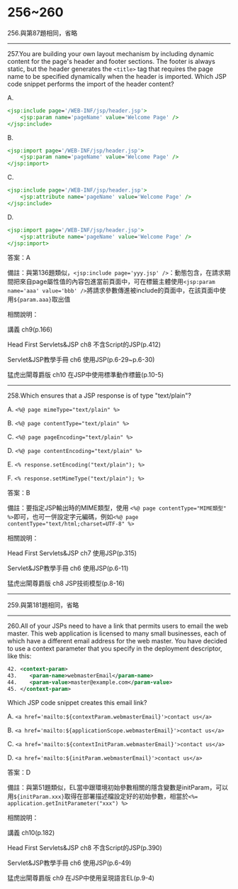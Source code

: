 256~260
========================

256.與第87題相同，省略

---
257.You are building your own layout mechanism by including dynamic content for the page's header and footer sections. The footer is always static, but the header generates the `<title>` tag that requires the page name to be specified dynamically when the header is imported. Which JSP code snippet performs the import of the header content?

A.   

```jsp
<jsp:include page='/WEB-INF/jsp/header.jsp'> 
	<jsp:param name='pageName' value='Welcome Page' />
</jsp:include> 
```

B.   

```jsp
<jsp:import page='/WEB-INF/jsp/header.jsp'> 
	<jsp:param name='pageName' value='Welcome Page' /> 
</jsp:import> 
```

C.   

```jsp
<jsp:include page='/WEB-INF/jsp/header.jsp'> 
	<jsp:attribute name='pageName' value='Welcome Page' /> 
</jsp:include> 
```

D.   

```jsp
<jsp:import page='/WEB-INF/jsp/header.jsp'> 
	<jsp:attribute name='pageName' value='Welcome Page' /> 
</jsp:import>
```

<!--sec data-title="解析" data-id="section257_2" data-collapse=true ces-->
答案：A

備註：與第136題類似，`<jsp:include page='yyy.jsp' />`：動態包含，在請求期間把來自page屬性值的內容包進當前頁面中，可在標籤主體使用`<jsp:param name='aaa' value='bbb' />`將請求參數傳進被include的頁面中，在該頁面中使用`${param.aaa}`取出值

相關說明：

講義 ch9(p.166)

Head First Servlets&JSP ch8 不含Script的JSP(p.412)

Servlet&JSP教學手冊 ch6 使用JSP(p.6-29~p.6-30)

猛虎出閘尊爵版 ch10 在JSP中使用標準動作標籤(p.10-5)
<!--endsec-->

---
258.Which ensures that a JSP response is of type "text/plain"?

A.   `<%@ page mimeType="text/plain" %>` 

B.   `<%@ page contentType="text/plain" %>`

C.   `<%@ page pageEncoding="text/plain" %>` 

D.   `<%@ page contentEncoding="text/plain" %>` 

E.   `<% response.setEncoding("text/plain"); %>` 

F.   `<% response.setMimeType("text/plain"); %>`


<!--sec data-title="解析" data-id="section258_2" data-collapse=true ces-->
答案：B

備註：要指定JSP輸出時的MIME類型，使用 `<%@ page contentType="MIME類型" %>`即可，也可一併設定字元編碼，例如`<%@ page contentType="text/html;charset=UTF-8" %>`

相關說明：

Head First Servlets&JSP ch7 使用JSP(p.315)

Servlet&JSP教學手冊 ch6 使用JSP(p.6-11)

猛虎出閘尊爵版 ch8 JSP技術模型(p.8-16)
<!--endsec-->

---
259.與第181題相同，省略

---
260.All of your JSPs need to have a link that permits users to email the web master. This web application is licensed to many small businesses, each of which have a different email address for the web master. You have decided to use a context parameter that you specify in the deployment descriptor, like this: 

```xml
42. <context-param> 
43.    <param-name>webmasterEmail</param-name> 
44.    <param-value>master@example.com</param-value> 
45. </context-param> 
```

Which JSP code snippet creates this email link?

A.   `<a href='mailto:${contextParam.webmasterEmail}'>contact us</a>` 

B.   `<a href='mailto:${applicationScope.webmasterEmail}'>contact us</a>` 

C.   `<a href='mailto:${contextInitParam.webmasterEmail}'>contact us</a>` 

D.   `<a href='mailto:${initParam.webmasterEmail}'>contact us</a>`

<!--sec data-title="解析" data-id="section260_2" data-collapse=true ces-->
答案：D

備註：與第51題類似，EL當中跟環境初始參數相關的隱含變數是initParam，可以用`${initParam.xxx}`取得在部署描述檔設定好的初始參數，相當於`<%= application.getInitParameter("xxx") %>`

相關說明：

講義 ch10(p.182)

Head First Servlets&JSP ch8 不含Script的JSP(p.390)

Servlet&JSP教學手冊 ch6 使用JSP(p.6-49)

猛虎出閘尊爵版 ch9 在JSP中使用呈現語言EL(p.9-4)
<!--endsec-->
